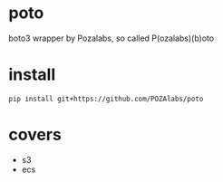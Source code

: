 # poto
boto3 wrapper by Pozalabs, so called P(ozalabs)(b)oto

# install
`pip install git+https://github.com/POZAlabs/poto`

# covers
- s3
- ecs
